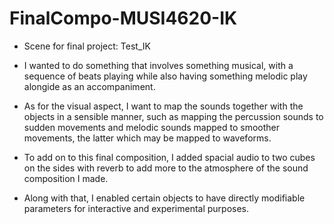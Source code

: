 # FinalCompo-MUSI4620-IK

- Scene for final project: Test_IK

- I wanted to do something that involves something musical, with a sequence of beats playing while also having something melodic play alongide as an accompaniment.
- As for the visual aspect, I want to map the sounds together with the objects in a sensible manner, such as mapping the percussion sounds to sudden movements and melodic sounds mapped to smoother movements, the latter which may be mapped to waveforms.
- To add on to this final composition, I added spacial audio to two cubes on the sides with reverb to add more to the atmosphere of the sound composition I made.
- Along with that, I enabled certain objects to have directly modifiable parameters for interactive and experimental purposes.
